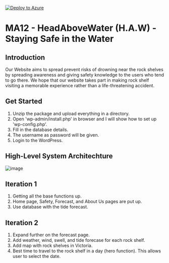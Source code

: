 [![Deploy to Azure](http://azuredeploy.net/deploybutton.png)](https://azuredeploy.net/)
# MA12 - HeadAboveWater (H.A.W) - Staying Safe in the Water
## Introduction
Our Website aims to spread prevent risks of drowning near the rock shelves by spreading awareness and giving safety knowledge to the users who tend to go there. We hope that our website takes part in making rock shelf visiting a memorable experience rather than a life-threatening accident.
## Get Started
1. Unzip the package and upload everything in a directory.
2. Open 'wp-admin/install.php' in browser and I will show how to set up 'wp-config.php'.
3. Fill in the database details.
4. The username as password will be given.
5. Login to the WordPress. 
## High-Level System Architechture
![image](https://drive.google.com/uc?export=view&id=1F_6cUkAENz50W_Ym0wFQpZSKPUyE1E07)
## Iteration 1
1. Getting all the base functions up.
2. Home page, Safety, Forecast, and About Us pages are put up.
3. Use database with the tide forecast.
## Iteration 2
1. Expand further on the forecast page.
2. Add weather, wind, swell, and tide forecase for each rock shelf.
3. Add map with rock shelves in Victoria.
4. Best time to travel to the rock shelf in a day (hero function). This allows user to select the date.
